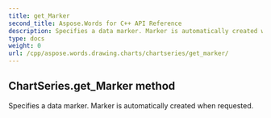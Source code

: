 ```yaml
---
title: get_Marker
second_title: Aspose.Words for C++ API Reference
description: Specifies a data marker. Marker is automatically created when requested. 
type: docs
weight: 0
url: /cpp/aspose.words.drawing.charts/chartseries/get_marker/
---
```

## ChartSeries.get_Marker method


Specifies a data marker. Marker is automatically created when requested. 

